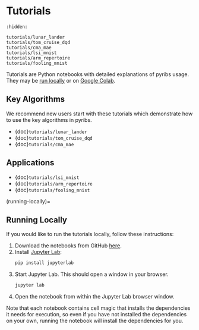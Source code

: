 # Tutorials

```{toctree}
:hidden:

tutorials/lunar_lander
tutorials/tom_cruise_dqd
tutorials/cma_mae
tutorials/lsi_mnist
tutorials/arm_repertoire
tutorials/fooling_mnist
```

Tutorials are Python notebooks with detailed explanations of pyribs usage. They
may be [run locally](running-locally) or on
[Google Colab](https://colab.research.google.com/notebooks/intro.ipynb).

## Key Algorithms

We recommend new users start with these tutorials which demonstrate how to use
the key algorithms in pyribs.

* {doc}`tutorials/lunar_lander`
* {doc}`tutorials/tom_cruise_dqd`
* {doc}`tutorials/cma_mae`

## Applications

* {doc}`tutorials/lsi_mnist`
* {doc}`tutorials/arm_repertoire`
* {doc}`tutorials/fooling_mnist`

<!-- How MyST handles section labels: https://jupyterbook.org/en/stable/content/references.html -->

(running-locally)=

## Running Locally

If you would like to run the tutorials locally, follow these instructions:

1. Download the notebooks from GitHub
   [here](https://github.com/icaros-usc/pyribs/tree/master/examples/tutorials).
2. Install
   [Jupyter Lab](https://jupyterlab.readthedocs.io/en/stable/getting_started/installation.html):
   ```bash
   pip install jupyterlab
   ```
3. Start Jupyter Lab. This should open a window in your browser.
   ```bash
   jupyter lab
   ```
4. Open the notebook from within the Jupyter Lab browser window.

Note that each notebook contains cell magic that installs the dependencies it
needs for execution, so even if you have not installed the dependencies on your
own, running the notebook will install the dependencies for you.
